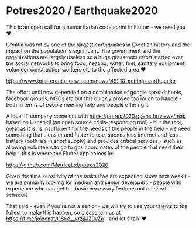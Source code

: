 # Potres2020 / Earthquake2020

This is an open call for a humanitarian code sprint in Flutter - we need you :heart:

Croatia was hit by one of the largest earthquakes in Croatian history and the impact on the population is significant. The government and the organizations are largely useless so a huge grassroots effort started over the social networks to bring food, heating, water, fuel, sanitary equipment, volunteer construction workers etc to the affected area.:heart: 

https://www.total-croatia-news.com/news/49210-petrinja-earthquake

The effort until now depended on a combination of google spreadsheets, facebook groups, NGOs etc but this quickly proved too much to handle - both in terms of people needing help and people offering it

A local IT company came out with https://potres2020.openit.hr/views/map based on Ushahidi (an open source crisis-responding tool) - but the tool, great as it is, is insufficient for the needs of the people in the field - we need something that's easier and faster to use, spends less internet and less battery (both are in short supply) and provides critical services - such as allowing volunteers to go to gps coordinates of the people that need their help - this is where the Flutter app comes in:

https://github.com/MatricaLtd/potres2020

Given the time sensitivity of the tasks (!we are expecting snow next week!) - we are primarily looking for medium and senior developers - people with experience who can get the basic necessary features out on short schedule.

That said - even if you're not a senior - we will try to use your talents to the fullest to make this happen, so please join us at https://t.me/joinchat/GS6d__xrzjMZ9vZa - and let's talk :heart:
